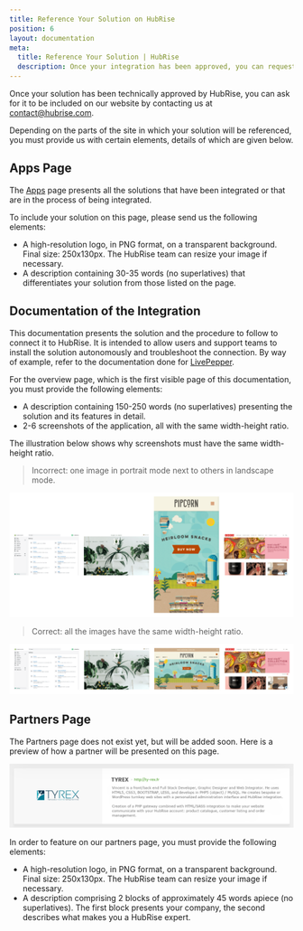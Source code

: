 ```yaml
---
title: Reference Your Solution on HubRise
position: 6
layout: documentation
meta:
  title: Reference Your Solution | HubRise
  description: Once your integration has been approved, you can request to be referenced on HubRise. The list of elements to provide depends on the type of inclusion.
---
```


Once your solution has been technically approved by HubRise, you can ask for it to be included on our website by contacting us at [contact@hubrise.com](mailto:contact@hubrise.com).

Depending on the parts of the site in which your solution will be referenced, you must provide us with certain elements, details of which are given below.

## Apps Page

The [Apps](/apps) page presents all the solutions that have been integrated or that are in the process of being integrated.

To include your solution on this page, please send us the following elements:

- A high-resolution logo, in PNG format, on a transparent background. Final size: 250x130px. The HubRise team can resize your image if necessary.
- A description containing 30-35 words (no superlatives) that differentiates your solution from those listed on the page.

## Documentation of the Integration

This documentation presents the solution and the procedure to follow to connect it to HubRise. It is intended to allow users and support teams to install the solution autonomously and troubleshoot the connection. By way of example, refer to the documentation done for [LivePepper](/apps/livepepper).

For the overview page, which is the first visible page of this documentation, you must provide the following elements:

- A description containing 150-250 words (no superlatives) presenting the solution and its features in detail.
- 2-6 screenshots of the application, all with the same width-height ratio.

The illustration below shows why screenshots must have the same width-height ratio.

> Incorrect: one image in portrait mode next to others in landscape mode.

![Incorrect image presentation](../images/009-incorrect-images.png)

> Correct: all the images have the same width-height ratio.

![Correct image presentation](../images/010-correct-images.png)

## Partners Page

The Partners page does not exist yet, but will be added soon. Here is a preview of how a partner will be presented on this page.

![Partner description example](../images/008-en-partenaire-exemple-description.png)

In order to feature on our partners page, you must provide the following elements:

- A high-resolution logo, in PNG format, on a transparent background. Final size: 250x130px. The HubRise team can resize your image if necessary.
- A description comprising 2 blocks of approximately 45 words apiece (no superlatives). The first block presents your company, the second describes what makes you a HubRise expert.
